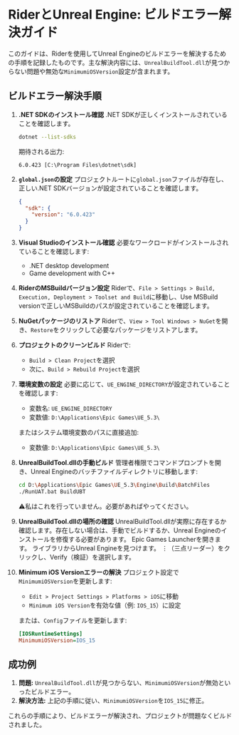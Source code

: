 
# RiderとUnreal Engine: ビルドエラー解決ガイド

このガイドは、Riderを使用してUnreal Engineのビルドエラーを解決するための手順を記録したものです。主な解決内容には、`UnrealBuildTool.dll`が見つからない問題や無効な`MinimumiOSVersion`設定が含まれます。

## ビルドエラー解決手順

1. **.NET SDKのインストール確認**
   .NET SDKが正しくインストールされていることを確認します。
   ```sh
   dotnet --list-sdks
   ```
   期待される出力:
   ```plaintext
   6.0.423 [C:\Program Files\dotnet\sdk]
   ```

2. **`global.json`の設定**
   プロジェクトルートに`global.json`ファイルが存在し、正しい.NET SDKバージョンが設定されていることを確認します。
   ```json
   {
     "sdk": {
       "version": "6.0.423"
     }
   }
   ```

3. **Visual Studioのインストール確認**
   必要なワークロードがインストールされていることを確認します:
   - .NET desktop development
   - Game development with C++

4. **RiderのMSBuildバージョン設定**
   Riderで、`File > Settings > Build, Execution, Deployment > Toolset and Build`に移動し、Use MSBuild versionで正しいMSBuildのパスが設定されていることを確認します。

5. **NuGetパッケージのリストア**
   Riderで、`View > Tool Windows > NuGet`を開き、`Restore`をクリックして必要なパッケージをリストアします。

6. **プロジェクトのクリーンビルド**
   Riderで:
   - `Build > Clean Project`を選択
   - 次に、`Build > Rebuild Project`を選択

7. **環境変数の設定**
   必要に応じて、`UE_ENGINE_DIRECTORY`が設定されていることを確認します:
   - 変数名: `UE_ENGINE_DIRECTORY`
   - 変数値: `D:\Applications\Epic Games\UE_5.3\`

   またはシステム環境変数のパスに直接追加:
   - 変数値: `D:\Applications\Epic Games\UE_5.3\`

8. **UnrealBuildTool.dllの手動ビルド**
   管理者権限でコマンドプロンプトを開き、Unreal Engineのバッチファイルディレクトリに移動します:
   ```sh
   cd D:\Applications\Epic Games\UE_5.3\Engine\Build\BatchFiles
   ./RunUAT.bat BuildUBT
   ```
   ⚠︎私はこれを行っていません。必要があればやってください。

9. **UnrealBuildTool.dllの場所の確認**
    UnrealBuildTool.dllが実際に存在するか確認します。存在しない場合は、手動でビルドするか、Unreal Engineのインストールを修復する必要があります。
    Epic Games Launcherを開きます。
    ライブラリからUnreal Engineを見つけます。
    ⋮（三点リーダー）をクリックし、Verify（検証）を選択します。

10. **Minimum iOS Versionエラーの解決**
    プロジェクト設定で`MinimumiOSVersion`を更新します:
    - `Edit > Project Settings > Platforms > iOS`に移動
    - `Minimum iOS Version`を有効な値（例: `IOS_15`）に設定

    または、`Config`ファイルを更新します:
    ```ini
    [IOSRuntimeSettings]
    MinimumiOSVersion=IOS_15
    ```

## 成功例
1. **問題:** `UnrealBuildTool.dll`が見つからない、`MinimumiOSVersion`が無効といったビルドエラー。
2. **解決方法:** 上記の手順に従い、`MinimumiOSVersion`を`IOS_15`に修正。

これらの手順により、ビルドエラーが解決され、プロジェクトが問題なくビルドされました。
